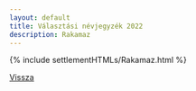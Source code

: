```yaml
---
layout: default
title: Választási névjegyzék 2022
description: Rakamaz
---
```


{% include settlementHTMLs/Rakamaz.html %}

[Vissza](../)